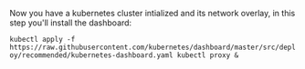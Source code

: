 Now you have a kubernetes cluster intialized and its network overlay, in this step you'll install the dashboard:

`
kubectl apply -f https://raw.githubusercontent.com/kubernetes/dashboard/master/src/deploy/recommended/kubernetes-dashboard.yaml
kubectl proxy & 
`
